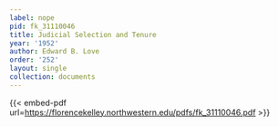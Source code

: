 ```yaml
---
label: nope
pid: fk_31110046
title: Judicial Selection and Tenure
year: '1952'
author: Edward B. Love
order: '252'
layout: single
collection: documents
---
```



{{< embed-pdf url=https://florencekelley.northwestern.edu/pdfs/fk_31110046.pdf >}}